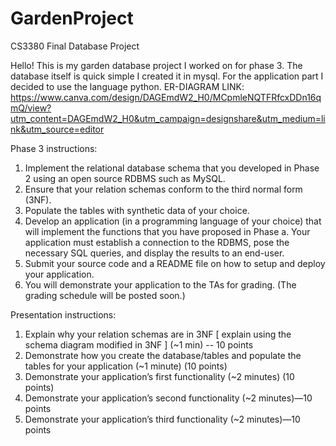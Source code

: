 # GardenProject
CS3380 Final Database Project

Hello! This is my garden database project I worked on for phase 3. The database itself is quick simple I created it in mysql. For the application part I decided to use the language python.
ER-DIAGRAM LINK: https://www.canva.com/design/DAGEmdW2_H0/MCpmleNQTFRfcxDDn16qmQ/view?utm_content=DAGEmdW2_H0&utm_campaign=designshare&utm_medium=link&utm_source=editor

Phase 3 instructions:
1. Implement the relational database schema that you developed in Phase 2 using an open
source RDBMS such as MySQL.
2. Ensure that your relation schemas conform to the third normal form (3NF).
3. Populate the tables with synthetic data of your choice.
4. Develop an application (in a programming language of your choice) that will implement
the functions that you have proposed in Phase a. Your application must establish a
connection to the RDBMS, pose the necessary SQL queries, and display the results to an
end-user.
5. Submit your source code and a README file on how to setup and deploy your
application.
6. You will demonstrate your application to the TAs for grading. (The grading schedule will
be posted soon.)

Presentation instructions:
1. Explain why your relation schemas are in 3NF [ explain using the schema diagram modified in 3NF ] (~1 min) -- 10 points
2. Demonstrate how you create the database/tables and populate the tables for your application (~1 minute) (10 points)
3. Demonstrate your application’s first functionality (~2 minutes) (10 points)
4. Demonstrate your application’s second functionality (~2 minutes)—10 points
5. Demonstrate your application’s third functionality (~2 minutes)—10 points 

